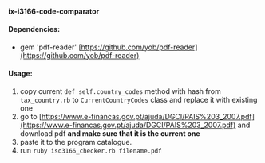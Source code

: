 #### ix-i3166-code-comparator

#### Dependencies:
* gem 'pdf-reader'
[https://github.com/yob/pdf-reader](https://github.com/yob/pdf-reader)

#### Usage:
1. copy current `def self.country_codes` method with hash from `tax_country.rb` to `CurrentCountryCodes` class and replace it with existing one
2. go to [https://www.e-financas.gov.pt/ajuda/DGCI/PAIS%203_2007.pdf](https://www.e-financas.gov.pt/ajuda/DGCI/PAIS%203_2007.pdf) and download pdf **and make sure that it is the current one**
3. paste it to the program catalogue.
4. run `ruby iso3166_checker.rb filename.pdf`

